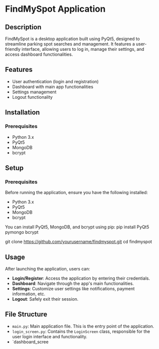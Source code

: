 # FindMySpot Application

## Description
FindMySpot is a desktop application built using PyQt5, designed to streamline parking spot searches and management. It features a user-friendly interface, allowing users to log in, manage their settings, and access dashboard functionalities.

## Features
- User authentication (login and registration)
- Dashboard with main app functionalities
- Settings management
- Logout functionality

## Installation

### Prerequisites
- Python 3.x
- PyQt5
- MongoDB
- bcrypt

## Setup

### Prerequisites
Before running the application, ensure you have the following installed:
- Python 3.x
- PyQt5
- MongoDB
- bcrypt

You can install PyQt5, MongoDB, and bcrypt using pip:
pip install PyQt5 pymongo bcrypt

git clone https://github.com/yourusername/findmyspot.git
cd findmyspot

## Usage
After launching the application, users can:

- **Login/Register**: Access the application by entering their credentials.
- **Dashboard**: Navigate through the app's main functionalities.
- **Settings**: Customize user settings like notifications, payment information, etc.
- **Logout**: Safely exit their session.

## File Structure

- `main.py`: Main application file. This is the entry point of the application.
- `login_screen.py`: Contains the `LoginScreen` class, responsible for the user login interface and functionality.
- `dashboard_scree
